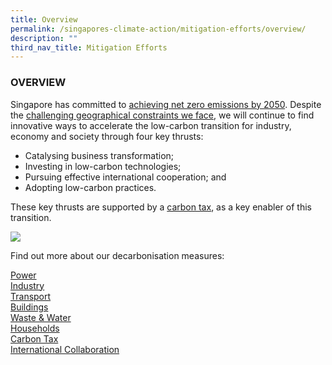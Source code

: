```yaml
---
title: Overview
permalink: /singapores-climate-action/mitigation-efforts/overview/
description: ""
third_nav_title: Mitigation Efforts
---
```

### OVERVIEW

Singapore has committed to [achieving net zero emissions by 2050](/singapores-climate-action/singapores-climate-targets/overview/). Despite the [challenging geographical constraints we face](/singapores-climate-action/overview/national-circumstances), we will continue to find innovative ways to accelerate the low-carbon transition for industry, economy and society through four key thrusts:

*   Catalysing business transformation;
*   Investing in low-carbon technologies;
*   Pursuing effective international cooperation; and
*   Adopting low-carbon practices.

These key thrusts are supported by a [carbon tax](/singapores-climate-action/mitigation-efforts/carbontax/), as a key enabler of this transition.

![](/images/2022_Infographic_Charting_Singapore's_Net_Zero_Future.jpg)

Find out more about our decarbonisation measures:

[Power](/singapores-climate-action/mitigation-efforts/power)  
[Industry](/singapores-climate-action/mitigation-efforts/industry)  
[Transport](/singapores-climate-action/mitigation-efforts/transport)  
[Buildings](/singapores-climate-action/mitigation-efforts/buildings)  
[Waste & Water](/singapores-climate-action/mitigation-efforts/wasteandwater)  
[Households](/singapores-climate-action/mitigation-efforts/households)  
[Carbon Tax](/singapores-climate-action/mitigation-efforts/carbontax)  
[International Collaboration](/singapores-climate-action/mitigation-efforts/internationalcollaboration)